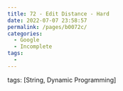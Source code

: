 ```yaml
---
title: 72 - Edit Distance - Hard
date: 2022-07-07 23:58:57
permalink: /pages/b0072c/
categories:
  - Google
  - Incomplete
tags:
  - 
---
```

tags: [String, Dynamic Programming]